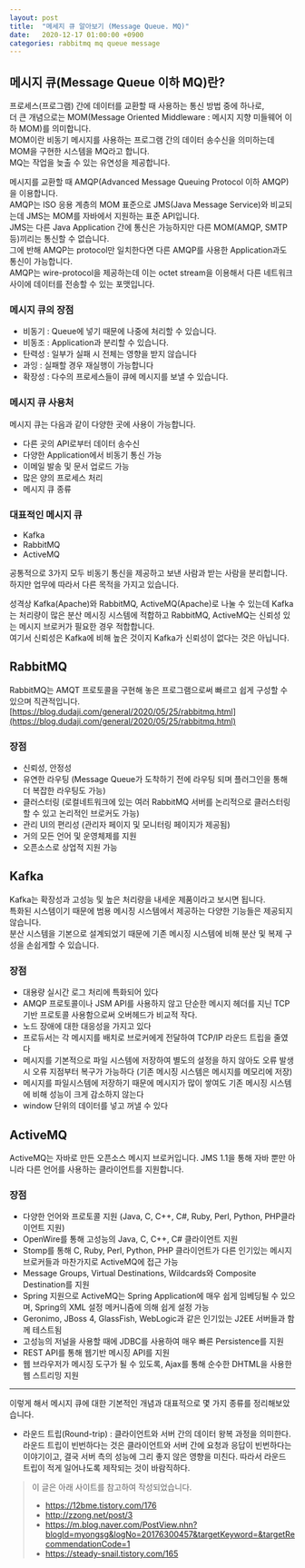 ```yaml
---
layout: post
title:  "메세지 큐 알아보기 (Message Queue. MQ)"
date:   2020-12-17 01:00:00 +0900
categories: rabbitmq mq queue message
---
```


## 메시지 큐(Message Queue 이하 MQ)란?

프로세스(프로그램) 간에 데이터를 교환할 때 사용하는 통신 방법 중에 하나로,  
더 큰 개념으로는 MOM(Message Oriented Middleware : 메시지 지향 미들웨어 이하 MOM)를 의미합니다.  
MOM이란 비동기 메시지를 사용하는 프로그램 간의 데이터 송수신을 의미하는데 MOM을 구현한 시스템을 MQ라고 합니다.  
MQ는 작업을 늦출 수 있는 유연성을 제공합니다.  
  
메시지를 교환할 때 AMQP(Advanced Message Queuing Protocol 이하 AMQP)을 이용합니다.  
AMQP는 ISO 응용 계층의 MOM 표준으로 JMS(Java Message Service)와 비교되는데 JMS는 MOM를 자바에서 지원하는 표준 API입니다.  
JMS는 다른 Java Application 간에 통신은 가능하지만 다른 MOM(AMQP, SMTP 등)끼리는 통신할 수 없습니다.  
그에 반해 AMQP는 protocol만 일치한다면 다른 AMQP를 사용한 Application과도 통신이 가능합니다.  
AMQP는 wire-protocol을 제공하는데 이는 octet stream을 이용해서 다른 네트워크 사이에 데이터를 전송할 수 있는 포맷입니다.  
 
 
### 메시지 큐의 장점

* 비동기 : Queue에 넣기 때문에 나중에 처리할 수 있습니다.
* 비동조 : Application과 분리할 수 있습니다.
* 탄력성 : 일부가 실패 시 전체는 영향을 받지 않습니다
* 과잉 : 실패할 경우 재실행이 가능합니다
* 확장성 : 다수의 프로세스들이 큐에 메시지를 보낼 수 있습니다.
 
### 메시지 큐 사용처

메시지 큐는 다음과 같이 다양한 곳에 사용이 가능합니다.

* 다른 곳의 API로부터 데이터 송수신
* 다양한 Application에서 비동기 통신 가능
* 이메일 발송 및 문서 업로드 가능
* 많은 양의 프로세스 처리
* 메시지 큐 종류

### 대표적인 메시지 큐

* Kafka
* RabbitMQ
* ActiveMQ
 
공통적으로 3가지 모두 비동기 통신을 제공하고 보낸 사람과 받는 사람을 분리합니다.  
하지만 업무에 따라서 다른 목적을 가지고 있습니다.  
 
성격상 Kafka(Apache)와 RabbitMQ, ActiveMQ(Apache)로 나눌 수 있는데 Kafka는 처리량이 많은 분산 메시징 시스템에 적합하고 RabbitMQ, ActiveMQ는 신뢰성 있는 메시지 브로커가 필요한 경우 적합합니다.  
여기서 신뢰성은 Kafka에 비해 높은 것이지 Kafka가 신뢰성이 없다는 것은 아닙니다.
 
## RabbitMQ

RabbitMQ는 AMQT 프로토콜을 구현해 놓은 프로그램으로써 빠르고 쉽게 구성할 수 있으며 직관적입니다.  
[https://blog.dudaji.com/general/2020/05/25/rabbitmq.html](https://blog.dudaji.com/general/2020/05/25/rabbitmq.html)

 
### 장점

* 신뢰성, 안정성
* 유연한 라우팅 (Message Queue가 도착하기 전에 라우팅 되며 플러그인을 통해 더 복잡한 라우팅도 가능)
* 클러스터링 (로컬네트워크에 있는 여러 RabbitMQ 서버를 논리적으로 클러스터링할 수 있고 논리적인 브로커도 가능)
* 관리 UI의 편리성 (관리자 페이지 및 모니터링 페이지가 제공됨)
* 거의 모든 언어 및 운영체제를 지원
* 오픈소스로 상업적 지원 가능
 
## Kafka

Kafka는 확장성과 고성능 및 높은 처리량을 내세운 제품이라고 보시면 됩니다.  
특화된 시스템이기 때문에 범용 메시징 시스템에서 제공하는 다양한 기능들은 제공되지 않습니다.  
분산 시스템을 기본으로 설계되었기 때문에 기존 메시징 시스템에 비해 분산 및 복제 구성을 손쉽게할 수 있습니다.
 
### 장점

* 대용량 실시간 로그 처리에 특화되어 있다
* AMQP 프로토콜이나 JSM API를 사용하지 않고 단순한 메시지 헤더를 지닌 TCP 기반 프로토콜 사용함으로써 오버헤드가 비교적 작다.
* 노드 장애에 대한 대응성을 가지고 있다
* 프로듀서는 각 메시지를 배치로 브로커에게 전달하여 TCP/IP 라운드 트립을 줄였다
* 메시지를 기본적으로 파일 시스템에 저장하여 별도의 설정을 하지 않아도 오류 발생 시 오류 지점부터 복구가 가능하다 (기존 메시징 시스템은 메시지를 메모리에 저장)
* 메시지를 파일시스템에 저장하기 때문에 메시지가 많이 쌓여도 기존 메시징 시스템에 비해 성능이 크게 감소하지 않는다
* window 단위의 데이터를 넣고 꺼낼 수 있다
 
## ActiveMQ

ActiveMQ는 자바로 만든 오픈소스 메시지 브로커입니다. JMS 1.1을 통해 자바 뿐만 아니라 다른 언어를 사용하는 클라이언트를 지원합니다.
 
### 장점

* 다양한 언어와 프로토콜 지원 (Java, C, C++, C#, Ruby, Perl, Python, PHP클라이언트 지원)
* OpenWire를 통해 고성능의 Java, C, C++, C# 클라이언트 지원
* Stomp를 통해 C, Ruby, Perl, Python, PHP 클라이언트가 다른 인기있는 메시지 브로커들과 마찬가지로 ActiveMQ에 접근 가능
* Message Groups, Virtual Destinations, Wildcards와 Composite Destination를 지원
* Spring 지원으로 ActiveMQ는 Spring Application에 매우 쉽게 임베딩될 수 있으며, Spring의 XML 설정 메커니즘에 의해 쉽게 설정 가능
* Geronimo, JBoss 4, GlassFish, WebLogic과 같은 인기있는 J2EE 서버들과 함께 테스트됨
* 고성능의 저널을 사용할 때에 JDBC를 사용하여 매우 빠른 Persistence를 지원
* REST API를 통해 웹기반 메시징 API를 지원
* 웹 브라우저가 메시징 도구가 될 수 있도록, Ajax를 통해 순수한 DHTML을 사용한 웹 스트리밍 지원  
  
  
-----
  
  
이렇게 해서 메시지 큐에 대한 기본적인 개념과 대표적으로 몇 가지 종류를 정리해보았습니다.
 
* 라운드 트립(Round-trip) : 클라이언트와 서버 간의 데이터 왕복 과정을 의미한다. 라운드 트립이 빈번하다는 것은 클라이언트와 서버 간에 요청과 응답이 빈번하다는 이야기이고, 결국 서버 측의 성능에 그리 좋지 않은 영향을 미친다. 따라서 라운드 트립이 적게 일어나도록 제작되는 것이 바람직하다.
 
> 이 글은 아래 사이트를 참고하여 작성되었습니다.  
> * https://12bme.tistory.com/176  
> * http://zzong.net/post/3  
> * https://m.blog.naver.com/PostView.nhn?blogId=myongsg&logNo=20176300457&targetKeyword=&targetRecommendationCode=1  
> * https://steady-snail.tistory.com/165  
